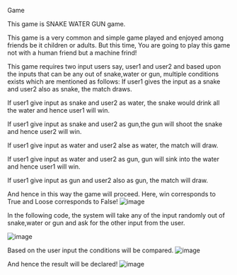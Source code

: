 Game

This game is SNAKE WATER GUN game.

This game is a very common and simple game played and enjoyed among friends be it children or adults.
But this time, You are going to play this game not with a human friend but a machine frind!

This game requires two input users say, user1 and user2 and based upon the inputs that can be any out of snake,water or gun, multiple conditions exists which are mentioned as follows:
If user1 gives the input as a snake and user2 also as snake, the match draws.

If user1 give input as snake and user2 as water, the snake would drink all the water and hence user1 will win.

If user1 give input as snake and user2 as gun,the gun will shoot the snake and hence user2 will win.

If user1 give input as water and user2 alse as water, the match will draw.

If user1 give input as water and user2 as gun, gun will sink into the water and hence user1 will win.

If user1 give input as gun and user2 also as gun, the match will draw.

And hence in this way the game will proceed.
Here, win corresponds to True and Loose corresponds to False!
![image](https://user-images.githubusercontent.com/70806075/177728194-af71e0e3-016c-4961-af08-30fb89da6f0b.png)


In the following code, the system will take any of the input randomly out of snake,water or gun and ask for the other input from the user.

![image](https://user-images.githubusercontent.com/70806075/177728471-9a253fbb-9456-4de2-82b9-5f697ce3c7d1.png)

Based on the user input the conditions will be compared. 
![image](https://user-images.githubusercontent.com/70806075/177728670-20923294-1120-4391-86a2-42dd5bafc0dc.png)

And hence the result will be declared!
![image](https://user-images.githubusercontent.com/70806075/177728978-f3eabf77-01ab-4a57-b247-5a3ef4fd1d49.png)




